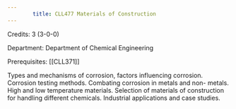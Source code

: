 ```yaml
---
        title: CLL477 Materials of Construction
---
```

Credits: 3 (3-0-0)

Department: Department of Chemical Engineering

Prerequisites: [[CLL371]]

Types and mechanisms of corrosion, factors influencing corrosion. Corrosion testing methods. Combating corrosion in metals and non- metals. High and low temperature materials. Selection of materials of construction for handling different chemicals. Industrial applications and case studies.